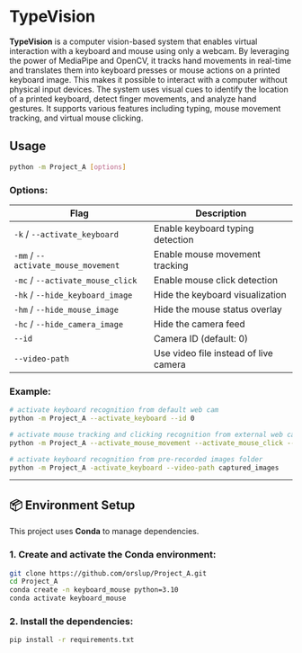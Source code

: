 # TypeVision

**TypeVision** is a computer vision-based system that enables virtual interaction with a keyboard and mouse using only a webcam. By leveraging the power of MediaPipe and OpenCV, it tracks hand movements in real-time and translates them into keyboard presses or mouse actions on a printed keyboard image. This makes it possible to interact with a computer without physical input devices.
The system uses visual cues to identify the location of a printed keyboard, detect finger movements, and analyze hand gestures. It supports various features including typing, mouse movement tracking, and virtual mouse clicking.

## Usage

```bash
python -m Project_A [options]
```

### Options:

| Flag                | Description                                 |
|---------------------|---------------------------------------------|
| `-k` / `--activate_keyboard`       | Enable keyboard typing detection          |
| `-mm` / `--activate_mouse_movement` | Enable mouse movement tracking            |
| `-mc` / `--activate_mouse_click`    | Enable mouse click detection              |
| `-hk` / `--hide_keyboard_image`     | Hide the keyboard visualization           |
| `-hm` / `--hide_mouse_image`        | Hide the mouse status overlay             |
| `-hc` / `--hide_camera_image`       | Hide the camera feed                      |
| `--id`                              | Camera ID (default: 0)                    |
| `--video-path`                      | Use video file instead of live camera     |

### Example:

```bash
# activate keyboard recognition from default web cam
python -m Project_A --activate_keyboard --id 0

# activate mouse tracking and clicking recognition from external web cam
python -m Project_A --activate_mouse_movement --activate_mouse_click --id 1

# activate keyboard recognition from pre-recorded images folder
python -m Project_A -activate_keyboard --video-path captured_images
```

---

## 📦 Environment Setup

This project uses **Conda** to manage dependencies.

### 1. Create and activate the Conda environment:

```bash
git clone https://github.com/orslup/Project_A.git
cd Project_A
conda create -n keyboard_mouse python=3.10
conda activate keyboard_mouse
```

### 2. Install the dependencies:

```bash
pip install -r requirements.txt
```

